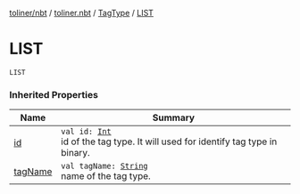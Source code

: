 [toliner/nbt](../../index.md) / [toliner.nbt](../index.md) / [TagType](index.md) / [LIST](./-l-i-s-t.md)

# LIST

`LIST`

### Inherited Properties

| Name | Summary |
|---|---|
| [id](id.md) | `val id: `[`Int`](https://kotlinlang.org/api/latest/jvm/stdlib/kotlin/-int/index.html)<br>id of the tag type. It will used for identify tag type in binary. |
| [tagName](tag-name.md) | `val tagName: `[`String`](https://kotlinlang.org/api/latest/jvm/stdlib/kotlin/-string/index.html)<br>name of the tag type. |
